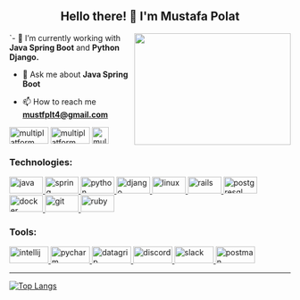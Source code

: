 <h2 align="center">Hello there! 🚀 I'm Mustafa Polat</h2>
<img align="right" src="https://media.giphy.com/media/xTiIzJSKB4l7xTouE8/giphy.gif" width="280" height="200"  />


`- 👾  I’m currently working with **Java Spring Boot** and **Python Django.**

- 💬  Ask me about **Java Spring Boot**

- 📫  How to reach me **mustfplt4@gmail.com**

<p align="left">
<a href="https://www.linkedin.com/in/mustafa-polat-9652b019b/" target="blank" rel=”noopener”><img align="center" src="https://img.shields.io/badge/LinkedIn-0077B5?style=for-the-badge&logo=linkedin&logoColor=white" height="30" width="70"  alt="multiplatform"/></a>
<a href="https://medium.com/@mustfplt4" target="blank" rel=”noopener”><img align="center" src="https://img.shields.io/badge/Medium-12100E?style=for-the-badge&logo=medium&logoColor=white" alt="multiplatform" height="30" width="70" /></a>
<a href="https://instagram.com/mustfplt4/" target="blank" rel=”noopener”><img align="center" src="https://upload.wikimedia.org/wikipedia/commons/thumb/e/e7/Instagram_logo_2016.svg/1200px-Instagram_logo_2016.svg.png" height="30" width="30"  alt="multiplatform"/></a>
</p>


<h3 align="left">Technologies:</h3>
<p align="left"> 
<a href="https://www.java.com/en/download/help/whatis_java.html" target="_blank" rel=”noopener”> <img src="https://www.citypng.com/public/uploads/preview/hd-java-programming-logo-png-11662223208qt2mfghf77.png" alt="java" width="60" height="30"/> </a> 
<a href="https://spring.io/" target="_blank" rel=”noopener”> <img src="https://img.shields.io/badge/Spring_Boot-F2F4F9?style=for-the-badge&logo=spring-boot" alt="spring" width="60" height="30"/> </a> 
<a href="https://www.python.org/" target="_blank" rel=”noopener”> <img src="https://img.shields.io/badge/Python-FFD43B?style=for-the-badge&logo=python&logoColor=blue" alt="python" width="60" height="30"/> </a>
<a href="https://www.djangoproject.com/" target="_blank" rel=”noopener”> <img src="https://img.shields.io/badge/Django-092E20?style=for-the-badge&logo=django&logoColor=green" alt="django" width="60" height="30"/> </a>
<a href="https://www.linux.org/" target="_blank" rel=”noopener”> <img src="https://img.shields.io/badge/Linux-FCC624?style=for-the-badge&logo=linux&logoColor=black" alt="linux" width="60" height="30"/> </a> 
<a href="https://ubuntu.com/" target="_blank" rel=”noopener”> <img src="https://img.shields.io/badge/Ubuntu-E95420?style=for-the-badge&logo=ubuntu&logoColor=white" alt="rails" width="60" height="30"/> </a>
<a href="https://www.postgresql.org" target="_blank" rel=”noopener”> <img src="https://img.shields.io/badge/PostgreSQL-316192?style=for-the-badge&logo=postgresql&logoColor=white" alt="postgresql" width="60" height="30"/> </a>
<a href="https://www.docker.com/" target="_blank" rel=”noopener”> <img src="https://img.shields.io/badge/Docker-2CA5E0?style=for-the-badge&logo=docker&logoColor=white" alt="docker" width="60" height="30"/> </a>
<a href="https://git-scm.com/" target="_blank" rel=”noopener”> <img src="https://img.shields.io/badge/GIT-E44C30?style=for-the-badge&logo=git&logoColor=white" alt="git" width="60" height="30"/> </a>
<a href="https://maven.apache.org/" target="_blank" rel=”noopener”> <img src="https://img.shields.io/badge/apache_maven-C71A36?style=for-the-badge&logo=apachemaven&logoColor=white" alt="ruby" width="60" height="30"/> </a> 


<h3 align="left">Tools:</h3>
<a href="https://www.jetbrains.com/idea/" target="_blank" rel=”noopener”> <img src="https://upload.wikimedia.org/wikipedia/commons/9/9c/IntelliJ_IDEA_Icon.svg" alt="intellij" width="70" height="30"/> </a>
<a href="https://www.jetbrains.com/pycharm/" target="_blank" rel=”noopener”> <img src="https://upload.wikimedia.org/wikipedia/commons/1/1d/PyCharm_Icon.svg" alt="pycharm" width="70" height="30"/> </a>
<a href="https://www.jetbrains.com/datagrip/" target="_blank" rel=”noopener”> <img src="https://upload.wikimedia.org/wikipedia/commons/c/c9/DataGrip.svg" alt="datagrip" width="70" height="30"/> </a>
<a href="https://discord.com/" target="_blank" rel=”noopener”> <img src="https://upload.wikimedia.org/wikipedia/tr/c/c7/Discord_logo_new.svg" alt="discord" width="70" height="30"/> </a>
<a href="https://slack.com/intl/en-tr/" target="_blank" rel=”noopener”> <img src="https://upload.wikimedia.org/wikipedia/commons/b/b9/Slack_Technologies_Logo.svg" alt="slack" width="70" height="30"/> </a>
<a href="https://postman.com" target="_blank" rel=”noopener”> <img src="https://upload.wikimedia.org/wikipedia/commons/c/c2/Postman_%28software%29.png" alt="postman" width="70" height="30"/> </a>

</p>

---

[![Top Langs](https://github-readme-stats.vercel.app/api/top-langs/?username=polattmustafa&layout=compact&theme=vision-friendly-dark)](https://github.com/polattmustafa/github-readme-stats)
